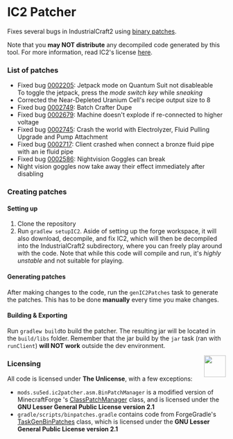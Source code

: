 # IC2 Patcher
Fixes several bugs in IndustrialCraft2 using [binary patches](http://javaxdelta.sourceforge.net).

Note that you **may NOT distribute** any decompiled code generated by this tool. 
For more information, read IC2's license [here](https://forum.industrial-craft.net/thread/9843-mc-1-7-ic%C2%B2-v-2-1-x-2-2-x-experimental/).

### List of patches
- Fixed bug [0002205](https://bt.industrial-craft.net/view.php?id=2205): Jetpack mode on Quantum Suit not disableable  
  To toggle the jetpack, press the *mode switch key* while *sneaking*
- Corrected the Near-Depleted Uranium Cell's recipe output size to 8
- Fixed bug [0002749](https://bt.industrial-craft.net/view.php?id=2749): Batch Crafter Dupe
- Fixed bug [0002679](https://bt.industrial-craft.net/view.php?id=2679): Machine doesn't explode if re-connected to higher voltage
- Fixed bug [0002745](https://bt.industrial-craft.net/view.php?id=2745): Crash the world with Electrolyzer, Fluid Pulling Upgrade and Pump Attachment
- Fixed bug [0002717](https://bt.industrial-craft.net/view.php?id=2717): Client crashed when connect a bronze fluid pipe with an ie fluid pipe
- Fixed bug [0002586](https://bt.industrial-craft.net/view.php?id=2586): Nightvision Goggles can break
- Night vision goggles now take away their effect immediately after disabling

### Creating patches

#### Setting up
1. Clone the repository
2. Run `gradlew setupIC2`. 
   Aside of setting up the forge workspace, it will also download, decompile, and fix IC2, 
   which will then be decompiled into the IndustrialCraft2 subdirectory, where you can freely play around with the code.
   Note that while this code will compile and run, it's *highly unstable* and not suitable for playing.

#### Generating patches
After making changes to the code, run the `genIC2Patches` task to generate the patches.
This has to be done **manually** every time you make changes.

#### Building & Exporting
Run `gradlew build`to build the patcher. The resulting jar will be located in the `build/libs` folder. 
Remember that the jar build by the `jar` task (ran with `runClient`) **will NOT work** outside the dev environment.

<div>
  <img src="https://upload.wikimedia.org/wikipedia/commons/e/eb/PD-icon-black.svg" align="right" width="50">
</div>
<h3 align="left">Licensing</h3>

All code is licensed under **The Unlicense**, with a few exceptions:
- `mods.su5ed.ic2patcher.asm.BinPatchManager` is a modified version of MinecraftForge 's [ClassPatchManager](https://github.com/MinecraftForge/MinecraftForge/blob/1.12.x/src/main/java/net/minecraftforge/fml/common/patcher/ClassPatchManager.java) class, and is licensed under the **GNU Lesser General Public License version 2.1**
- `gradle/scripts/binpatches.gradle` contains code from ForgeGradle's [TaskGenBinPatches](https://github.com/MinecraftForge/ForgeGradle/blob/FG_2.3/src/main/java/net/minecraftforge/gradle/patcher/TaskGenBinPatches.java) class, which is licensed under the **GNU Lesser General Public License version 2.1**
